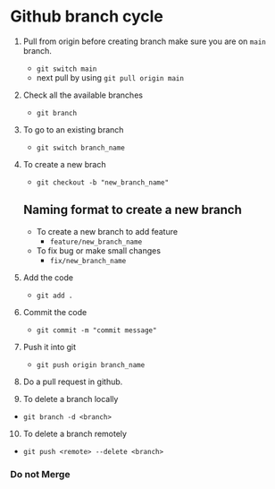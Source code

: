 # Github branch cycle

1. Pull from origin before creating branch make sure you are on `main` branch.
   - `git switch main`
   - next pull by using `git pull origin main`
2. Check all the available branches
   - `git branch`
3. To go to an existing branch
   - `git switch branch_name`
4. To create a new brach
   - `git checkout -b "new_branch_name"`
   ## Naming format to create a new branch
   - To create a new branch to add feature
     - `feature/new_branch_name`
   - To fix bug or make small changes
     - `fix/new_branch_name`
5. Add the code
   - `git add .`
6. Commit the code
   - `git commit -m "commit message"`
7. Push it into git
   - `git push origin branch_name`
8. Do a pull request in github.

9. To delete a branch locally
  - `git branch -d <branch>`
10. To delete a branch remotely
  - `git push <remote> --delete <branch>`

### Do not Merge
